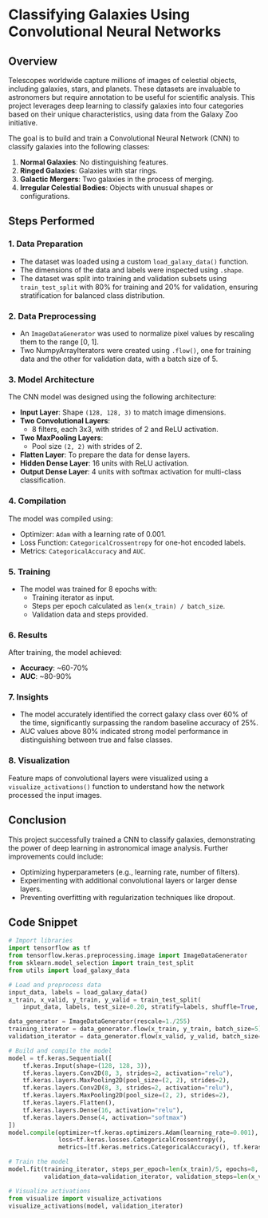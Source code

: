 # Classifying Galaxies Using Convolutional Neural Networks

## Overview
Telescopes worldwide capture millions of images of celestial objects, including galaxies, stars, and planets. These datasets are invaluable to astronomers but require annotation to be useful for scientific analysis. This project leverages deep learning to classify galaxies into four categories based on their unique characteristics, using data from the Galaxy Zoo initiative.

The goal is to build and train a Convolutional Neural Network (CNN) to classify galaxies into the following classes:
1. **Normal Galaxies**: No distinguishing features.
2. **Ringed Galaxies**: Galaxies with star rings.
3. **Galactic Mergers**: Two galaxies in the process of merging.
4. **Irregular Celestial Bodies**: Objects with unusual shapes or configurations.

## Steps Performed

### 1. Data Preparation
- The dataset was loaded using a custom `load_galaxy_data()` function.
- The dimensions of the data and labels were inspected using `.shape`.
- The dataset was split into training and validation subsets using `train_test_split` with 80% for training and 20% for validation, ensuring stratification for balanced class distribution.

### 2. Data Preprocessing
- An `ImageDataGenerator` was used to normalize pixel values by rescaling them to the range [0, 1].
- Two NumpyArrayIterators were created using `.flow()`, one for training data and the other for validation data, with a batch size of 5.

### 3. Model Architecture
The CNN model was designed using the following architecture:
- **Input Layer**: Shape `(128, 128, 3)` to match image dimensions.
- **Two Convolutional Layers**:
  - 8 filters, each 3x3, with strides of 2 and ReLU activation.
- **Two MaxPooling Layers**:
  - Pool size `(2, 2)` with strides of 2.
- **Flatten Layer**: To prepare the data for dense layers.
- **Hidden Dense Layer**: 16 units with ReLU activation.
- **Output Dense Layer**: 4 units with softmax activation for multi-class classification.

### 4. Compilation
The model was compiled using:
- Optimizer: `Adam` with a learning rate of 0.001.
- Loss Function: `CategoricalCrossentropy` for one-hot encoded labels.
- Metrics: `CategoricalAccuracy` and `AUC`.

### 5. Training
- The model was trained for 8 epochs with:
  - Training iterator as input.
  - Steps per epoch calculated as `len(x_train) / batch_size`.
  - Validation data and steps provided.

### 6. Results
After training, the model achieved:
- **Accuracy**: ~60-70%
- **AUC**: ~80-90%

### 7. Insights
- The model accurately identified the correct galaxy class over 60% of the time, significantly surpassing the random baseline accuracy of 25%.
- AUC values above 80% indicated strong model performance in distinguishing between true and false classes.

### 8. Visualization
Feature maps of convolutional layers were visualized using a `visualize_activations()` function to understand how the network processed the input images.

## Conclusion
This project successfully trained a CNN to classify galaxies, demonstrating the power of deep learning in astronomical image analysis. Further improvements could include:
- Optimizing hyperparameters (e.g., learning rate, number of filters).
- Experimenting with additional convolutional layers or larger dense layers.
- Preventing overfitting with regularization techniques like dropout.

## Code Snippet
```python
# Import libraries
import tensorflow as tf
from tensorflow.keras.preprocessing.image import ImageDataGenerator
from sklearn.model_selection import train_test_split
from utils import load_galaxy_data

# Load and preprocess data
input_data, labels = load_galaxy_data()
x_train, x_valid, y_train, y_valid = train_test_split(
    input_data, labels, test_size=0.20, stratify=labels, shuffle=True, random_state=222)

data_generator = ImageDataGenerator(rescale=1./255)
training_iterator = data_generator.flow(x_train, y_train, batch_size=5)
validation_iterator = data_generator.flow(x_valid, y_valid, batch_size=5)

# Build and compile the model
model = tf.keras.Sequential([
    tf.keras.Input(shape=(128, 128, 3)),
    tf.keras.layers.Conv2D(8, 3, strides=2, activation="relu"),
    tf.keras.layers.MaxPooling2D(pool_size=(2, 2), strides=2),
    tf.keras.layers.Conv2D(8, 3, strides=2, activation="relu"),
    tf.keras.layers.MaxPooling2D(pool_size=(2, 2), strides=2),
    tf.keras.layers.Flatten(),
    tf.keras.layers.Dense(16, activation="relu"),
    tf.keras.layers.Dense(4, activation="softmax")
])
model.compile(optimizer=tf.keras.optimizers.Adam(learning_rate=0.001),
              loss=tf.keras.losses.CategoricalCrossentropy(),
              metrics=[tf.keras.metrics.CategoricalAccuracy(), tf.keras.metrics.AUC()])

# Train the model
model.fit(training_iterator, steps_per_epoch=len(x_train)/5, epochs=8,
          validation_data=validation_iterator, validation_steps=len(x_valid)/5)

# Visualize activations
from visualize import visualize_activations
visualize_activations(model, validation_iterator)
